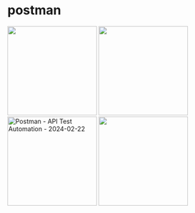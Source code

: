 # postman
<img width="200" src="https://github.com/JSini/postman/assets/79960101/411032e1-1e18-4564-9a71-bdd02767423b">
<img width="200" src="https://github.com/JSini/postman/assets/79960101/384169ee-2fde-4a54-85c3-75b96e03079d">
<img width="200" alt="Postman - API Test Automation - 2024-02-22" src="https://github.com/JSini/postman/assets/79960101/d7509a66-0ad7-4e0f-9b6a-e712d1c203e7">
<img width="200" src="https://github.com/JSini/postman/assets/79960101/aa5fea23-992e-46e4-a967-07f39b717b38">
